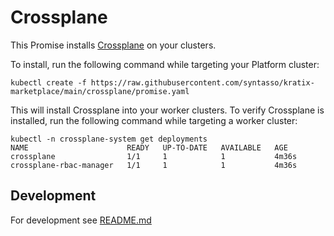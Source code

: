 # Crossplane

This Promise installs [Crossplane](https://www.crossplane.io/) on your clusters.

To install, run the following command while targeting your Platform cluster:
```
kubectl create -f https://raw.githubusercontent.com/syntasso/kratix-marketplace/main/crossplane/promise.yaml
```

This will install Crossplane into your worker clusters. To verify Crossplane is installed,
run the following command while targeting a worker cluster:
```
kubectl -n crossplane-system get deployments
NAME                      READY   UP-TO-DATE   AVAILABLE   AGE
crossplane                1/1     1            1           4m36s
crossplane-rbac-manager   1/1     1            1           4m36s
```

## Development

For development see [README.md](./internal/README.md)
